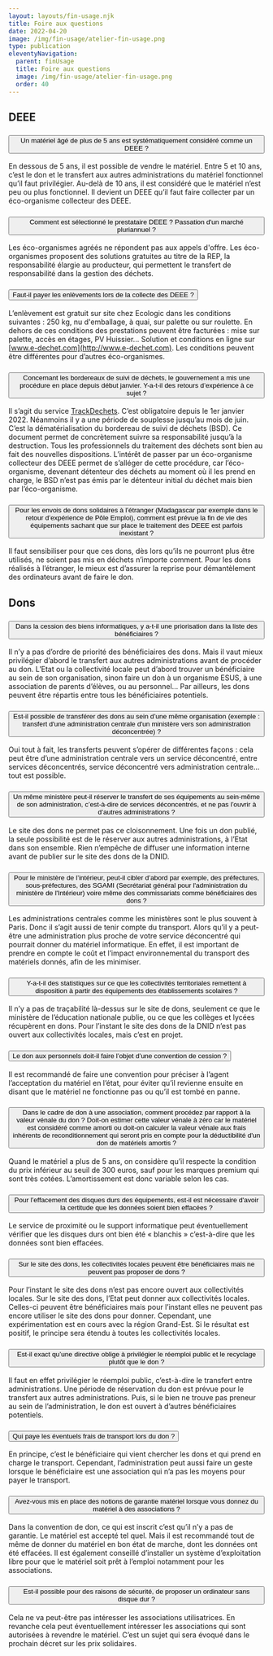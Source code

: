 ```yaml
---
layout: layouts/fin-usage.njk
title: Foire aux questions
date: 2022-04-20
image: /img/fin-usage/atelier-fin-usage.png
type: publication
eleventyNavigation:
  parent: finUsage
  title: Foire aux questions
  image: /img/fin-usage/atelier-fin-usage.png
  order: 40
---
```


## DEEE

<div class="fr-accordions-group">
<section class="fr-accordion">

<h3 class="fr-accordion__title">
<button class="fr-accordion__btn" aria-expanded="false" aria-controls="accordion-question-21">Un matériel âgé de plus de 5 ans est systématiquement considéré comme un DEEE ?</button>
</h3>
<div class="fr-collapse" id="accordion-question-21">

En dessous de 5 ans, il est possible de vendre le matériel. Entre 5 et 10 ans, c’est le don et le transfert aux autres administrations du matériel fonctionnel qu’il faut privilégier. Au-delà de 10 ans, il est considéré que le matériel n’est peu ou plus fonctionnel. Il devient un DEEE qu’il faut faire collecter par un éco-organisme collecteur des DEEE.

</div>

<h3 class="fr-accordion__title">
<button class="fr-accordion__btn" aria-expanded="false" aria-controls="accordion-question-22">Comment est sélectionné le prestataire DEEE ? Passation d'un marché pluriannuel ?</button>
</h3>
<div class="fr-collapse" id="accordion-question-22">

Les éco-organismes agréés ne répondent pas aux appels d'offre. Les éco-organismes proposent des solutions gratuites au titre de la REP, la responsabilité élargie au producteur, qui permettent le transfert de responsabilité dans la gestion des déchets.

</div>

<h3 class="fr-accordion__title">
<button class="fr-accordion__btn" aria-expanded="false" aria-controls="accordion-question-24">Faut-il payer les enlèvements lors de la collecte des DEEE ?</button>
</h3>
<div class="fr-collapse" id="accordion-question-24">

L’enlèvement est gratuit sur site chez Ecologic dans les conditions suivantes : 250 kg, nu d'emballage, à quai, sur palette ou sur roulette. En dehors de ces conditions des prestations peuvent être facturées : mise sur palette, accès en étages, PV Huissier... Solution et conditions en ligne sur [www.e-dechet.com](http://www.e-dechet.com). Les conditions peuvent être différentes pour d’autres éco-organismes.

</div>

<h3 class="fr-accordion__title">
<button class="fr-accordion__btn" aria-expanded="false" aria-controls="accordion-question-25">Concernant les bordereaux de suivi de déchets, le gouvernement a mis une procédure en place depuis début janvier. Y-a-t-il des retours d’expérience à ce sujet ?</button>
</h3>
<div class="fr-collapse" id="accordion-question-25">

Il s’agit du service [TrackDechets](https://trackdechets.beta.gouv.fr/). C’est obligatoire depuis le 1er janvier 2022. Néanmoins il y a une période de souplesse jusqu’au mois de juin. C’est la dématérialisation du bordereau de suivi de déchets (BSD). Ce document permet de concrètement suivre sa responsabilité jusqu’à la destruction. Tous les professionnels du traitement des déchets sont bien au fait des nouvelles dispositions. L’intérêt de passer par un éco-organisme collecteur des DEEE permet de s’alléger de cette procédure, car l’éco-organisme, devenant détenteur des déchets au moment où il les prend en charge, le BSD n’est pas émis par le détenteur initial du déchet mais bien par l’éco-organisme.

</div>

<h3 class="fr-accordion__title">
<button class="fr-accordion__btn" aria-expanded="false" aria-controls="accordion-question-23">Pour les envois de dons solidaires à l’étranger (Madagascar par exemple dans le retour d’expérience de Pôle Emploi), comment est prévue la fin de vie des équipements sachant que sur place le traitement des DEEE est parfois inexistant ?</button>
</h3>
<div class="fr-collapse" id="accordion-question-23">

Il faut sensibiliser pour que ces dons, dès lors qu’ils ne pourront plus être utilisés, ne soient pas mis en déchets n’importe comment. Pour les dons réalisés à l’étranger, le mieux est d’assurer la reprise pour démantèlement des ordinateurs avant de faire le don.

</div>

</section>
</div>


## Dons

<div class="fr-accordions-group">
<section class="fr-accordion">

<h3 class="fr-accordion__title">
<button class="fr-accordion__btn" aria-expanded="false" aria-controls="accordion-question-1">Dans la cession des biens informatiques, y a-t-il une priorisation dans la liste des bénéficiaires ?</button>
</h3>
<div class="fr-collapse" id="accordion-question-1">

Il n’y a pas d’ordre de priorité des bénéficiaires des dons. Mais il vaut mieux privilégier d’abord le transfert aux autres administrations avant de procéder au don. L’Etat ou la collectivité locale peut d’abord trouver un bénéficiaire au sein de son organisation, sinon faire un don à un organisme ESUS, à une association de parents d’élèves, ou au personnel… Par ailleurs, les dons peuvent être répartis entre tous les bénéficiaires potentiels.

</div>

<h3 class="fr-accordion__title">
<button class="fr-accordion__btn" aria-expanded="false" aria-controls="accordion-question-2">Est-il possible de transférer des dons au sein d’une même organisation (exemple : transfert d'une administration centrale d'un ministère vers son administration déconcentrée) ?</button>
</h3>
<div class="fr-collapse" id="accordion-question-2">

Oui tout à fait, les transferts peuvent s’opérer de différentes façons : cela peut être d’une administration centrale vers un service déconcentré, entre services déconcentrés, service déconcentré vers administration centrale… tout est possible.

</div>

<h3 class="fr-accordion__title">
<button class="fr-accordion__btn" aria-expanded="false" aria-controls="accordion-question-3">Un même ministère peut-il réserver le transfert de ses équipements au sein-même de son administration, c’est-à-dire de services déconcentrés, et ne pas l’ouvrir à d’autres administrations ?</button>
</h3>
<div class="fr-collapse" id="accordion-question-3">

Le site des dons ne permet pas ce cloisonnement. Une fois un don publié, la seule possibilité est de le réserver aux autres administrations, à l’Etat dans son ensemble. Rien n’empêche de diffuser une information interne avant de publier sur le site des dons de la DNID.

</div>

<h3 class="fr-accordion__title">
<button class="fr-accordion__btn" aria-expanded="false" aria-controls="accordion-question-4">Pour le ministère de l’intérieur, peut-il cibler d’abord par exemple, des préfectures, sous-préfectures, des SGAMI (Secrétariat général pour l'administration du ministère de l'Intérieur) voire même des commissariats comme bénéficiaires des dons ?</button>
</h3>
<div class="fr-collapse" id="accordion-question-4">

Les administrations centrales comme les ministères sont le plus souvent à Paris. Donc il s’agit aussi de tenir compte du transport. Alors qu’il y a peut-être une administration plus proche de votre service déconcentré qui pourrait donner du matériel informatique. En effet, il est important de prendre en compte le coût et l’impact environnemental du transport des matériels donnés, afin de les minimiser.

</div>

<h3 class="fr-accordion__title">
<button class="fr-accordion__btn" aria-expanded="false" aria-controls="accordion-question-5">Y-a-t-il des statistiques sur ce que les collectivités territoriales remettent à disposition à partir des équipements des établissements scolaires ?</button>
</h3>
<div class="fr-collapse" id="accordion-question-5">

Il n’y a pas de traçabilité là-dessus sur le site de dons, seulement ce que le ministère de l’éducation nationale publie, ou ce que les collèges et lycées récupèrent en dons. Pour l’instant le site des dons de la DNID n’est pas ouvert aux collectivités locales, mais c’est en projet.

</div>

<h3 class="fr-accordion__title">
<button class="fr-accordion__btn" aria-expanded="false" aria-controls="accordion-question-6">Le don aux personnels doit-il faire l’objet d’une convention de cession ?</button>
</h3>
<div class="fr-collapse" id="accordion-question-6">

Il est recommandé de faire une convention pour préciser à l’agent l’acceptation du matériel en l’état, pour éviter qu’il revienne ensuite en disant que le matériel ne fonctionne pas ou qu’il est tombé en panne.

</div>

<h3 class="fr-accordion__title">
<button class="fr-accordion__btn" aria-expanded="false" aria-controls="accordion-question-7">Dans le cadre de don à une association, comment procédez par rapport à la valeur vénale du don ? Doit-on estimer cette valeur vénale à zéro car le matériel est considéré comme amorti ou doit-on calculer la valeur vénale aux frais inhérents de reconditionnement qui seront pris en compte pour la déductibilité d'un don de matériels amortis ?</button>
</h3>
<div class="fr-collapse" id="accordion-question-7">

Quand le matériel a plus de 5 ans, on considère qu’il respecte la condition du prix inférieur au seuil de 300 euros, sauf pour les marques premium qui sont très cotées. L’amortissement est donc variable selon les cas.

</div>

<h3 class="fr-accordion__title">
<button class="fr-accordion__btn" aria-expanded="false" aria-controls="accordion-question-8">Pour l’effacement des disques durs des équipements, est-il est nécessaire d'avoir la certitude que les données soient bien effacées ?</button>
</h3>
<div class="fr-collapse" id="accordion-question-8">

Le service de proximité ou le support informatique peut éventuellement vérifier que les disques durs ont bien été « blanchis » c’est-à-dire que les données sont bien effacées.

</div>

<h3 class="fr-accordion__title">
<button class="fr-accordion__btn" aria-expanded="false" aria-controls="accordion-question-9">Sur le site des dons, les collectivités locales peuvent être bénéficiaires mais ne peuvent pas proposer de dons ?</button>
</h3>
<div class="fr-collapse" id="accordion-question-9">

Pour l’instant le site des dons n’est pas encore ouvert aux collectivités locales. Sur le site des dons, l’Etat peut donner aux collectivités locales. Celles-ci peuvent être bénéficiaires mais pour l’instant elles ne peuvent pas encore utiliser le site des dons pour donner. Cependant, une expérimentation est en cours avec la région Grand-Est. Si le résultat est positif, le principe sera étendu à toutes les collectivités locales.

</div>

<h3 class="fr-accordion__title">
<button class="fr-accordion__btn" aria-expanded="false" aria-controls="accordion-question-10">Est-il exact qu’une directive oblige à privilégier le réemploi public et le recyclage plutôt que le don ?</button>
</h3>
<div class="fr-collapse" id="accordion-question-10">

Il faut en effet privilégier le réemploi public, c’est-à-dire le transfert entre administrations. Une période de réservation du don est prévue pour le transfert aux autres administrations. Puis, si le bien ne trouve pas preneur au sein de l’administration, le don est ouvert à d’autres bénéficiaires potentiels.

</div>

<h3 class="fr-accordion__title">
<button class="fr-accordion__btn" aria-expanded="false" aria-controls="accordion-question-11">Qui paye les éventuels frais de transport lors du don ?</button>
</h3>
<div class="fr-collapse" id="accordion-question-11">

En principe, c’est le bénéficiaire qui vient chercher les dons et qui prend en charge le transport. Cependant, l’administration peut aussi faire un geste lorsque le bénéficiaire est une association qui n’a pas les moyens pour payer le transport.

</div>

<h3 class="fr-accordion__title">
<button class="fr-accordion__btn" aria-expanded="false" aria-controls="accordion-question-12">Avez-vous mis en place des notions de garantie matériel lorsque vous donnez du matériel à des associations ?</button>
</h3>
<div class="fr-collapse" id="accordion-question-12">

Dans la convention de don, ce qui est inscrit c’est qu’il n’y a pas de garantie. Le matériel est accepté tel quel. Mais il est recommandé tout de même de donner du matériel en bon état de marche, dont les données ont été effacées. Il est également conseillé d’installer un système d’exploitation libre pour que le matériel soit prêt à l’emploi notamment pour les associations.

</div>

<h3 class="fr-accordion__title">
<button class="fr-accordion__btn" aria-expanded="false" aria-controls="accordion-question-13">Est-il possible pour des raisons de sécurité, de proposer un ordinateur sans disque dur ?</button>
</h3>
<div class="fr-collapse" id="accordion-question-13">

Cela ne va peut-être pas intéresser les associations utilisatrices. En revanche cela peut éventuellement intéresser les associations qui sont autorisées à revendre le matériel. C’est un sujet qui sera évoqué dans le prochain décret sur les prix solidaires.

</div>

</section>
</div>
